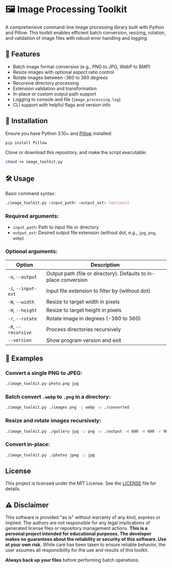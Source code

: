# 🖼️ Image Processing Toolkit

A comprehensive command-line image processing library built with Python and Pillow. This toolkit enables efficient batch conversion, resizing, rotation, and validation of image files with robust error handling and logging.

## 📌 Features

- Batch image format conversion (e.g., PNG to JPG, WebP to BMP)
- Resize images with optional aspect ratio control
- Rotate images between -360 to 360 degrees
- Recursive directory processing
- Extension validation and transformation
- In-place or custom output path support
- Logging to console and file (`image_processing.log`)
- CLI support with helpful flags and version info

## 🚀 Installation

Ensure you have Python 3.10+ and [Pillow](https://python-pillow.org/) installed:

```bash
pip install Pillow
````

Clone or download this repository, and make the script executable:

```bash
chmod +x image_toolkit.py
```

## 🛠️ Usage

Basic command syntax:

```bash
./image_toolkit.py <input_path> <output_ext> [options]
```

### Required arguments:

* `input_path`: Path to input file or directory
* `output_ext`: Desired output file extension (without dot, e.g., `jpg`, `png`, `webp`)

### Optional arguments:

| Option              | Description                                                      |
| ------------------- | ---------------------------------------------------------------- |
| `-o`, `--output`    | Output path (file or directory). Defaults to in-place conversion |
| `-i`, `--input-ext` | Input file extension to filter by (without dot)                  |
| `-W`, `--width`     | Resize to target width in pixels                                 |
| `-H`, `--height`    | Resize to target height in pixels                                |
| `-r`, `--rotate`    | Rotate image in degrees (-360 to 360)                            |
| `-R`, `--recursive` | Process directories recursively                                  |
| `--version`         | Show program version and exit                                    |

## 📄 Examples

### Convert a single PNG to JPEG:

```bash
./image_toolkit.py photo.png jpg
```

### Batch convert `.webp` to `.png` in a directory:

```bash
./image_toolkit.py ./images png -i webp -o ./converted
```

### Resize and rotate images recursively:

```bash
./image_toolkit.py ./gallery jpg -i png -o ./output -W 800 -H 600 -r 90 -R
```

### Convert in-place:

```bash
./image_toolkit.py ./photos jpeg -i jpg
```

## License

This project is licensed under the MIT License. See the [LICENSE](../LICENSE) file for details.

## ⚠️ Disclaimer

This software is provided "as is" without warranty of any kind, express or implied. The authors are not responsible for any legal implications of generated license files or repository management actions.  **This is a personal project intended for educational purposes. The developer makes no guarantees about the reliability or security of this software. Use at your own risk.** While care has been taken to ensure reliable behavior, the user assumes all responsibility for the use and results of this toolkit.

**Always back up your files** before performing batch operations.
